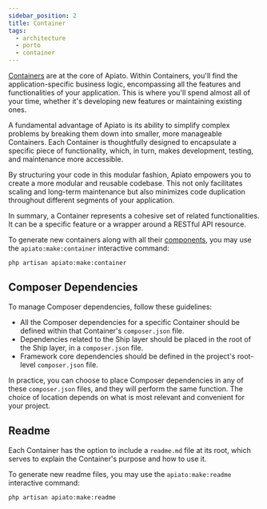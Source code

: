 ```yaml
---
sidebar_position: 2
title: Container
tags:
  - architecture
  - porto
  - container
---
```


[Containers](https://github.com/Mahmoudz/Porto#containers) are at the core of Apiato.
Within Containers, you'll find the application-specific business logic,
encompassing all the features and functionalities of your application.
This is where you'll spend almost all of your time,
whether it's developing new features or maintaining existing ones.

A fundamental advantage of Apiato is its ability to simplify complex problems by breaking them down into smaller,
more manageable Containers.
Each Container is thoughtfully designed to encapsulate a specific piece of functionality,
which, in turn, makes development, testing, and maintenance more accessible.

By structuring your code in this modular fashion, Apiato empowers you to create a more modular and reusable codebase.
This not only facilitates scaling and long-term maintenance
but also minimizes code duplication throughout different segments of your application.

In summary, a Container represents a cohesive set of related functionalities.
It can be a specific feature or a wrapper around a RESTful API resource.

To generate new containers along with all their [components](components.md),
you may use the `apiato:make:container` interactive command:

```
php artisan apiato:make:container
```

## Composer Dependencies

To manage Composer dependencies, follow these guidelines:

- All the Composer dependencies for a specific Container should be defined within that Container's `composer.json` file.
- Dependencies related to the Ship layer should be placed in the root of the Ship layer, in a `composer.json` file.
- Framework core dependencies should be defined in the project's root-level `composer.json` file.

In practice, you can choose to place Composer dependencies in any of these `composer.json` files,
and they will perform the same function.
The choice of location depends on what is most relevant and convenient for your project.

## Readme

Each Container has the option to include a `readme.md` file at its root, which serves to explain the Container's purpose and how to use it.

To generate new readme files, you may use the `apiato:make:readme` interactive command:

```
php artisan apiato:make:readme
```
